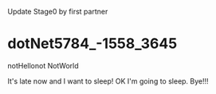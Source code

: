 Update Stage0 by first partner
# dotNet5784_-1558_3645
notHellonot NotWorld

It's late now and I want to sleep!
OK I'm going to sleep. Bye!!!